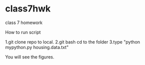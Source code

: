 # class7hwk
class 7 homework

How to run script

1.git clone repo to local.
2.git bash cd to the folder
3.type "python mypython.py housing.data.txt"

You will see the figures.
